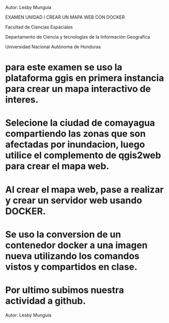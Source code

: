 
Autor: Lesby Munguia

EXAMEN UNIDAD I
CREAR UN MAPA WEB CON DOCKER

Facultad de Ciencias Espaciales

Departamento de Ciencia y tecnologías de la Información Geografica
 
Universidad Nacional Autónoma de Honduras



# para este examen se uso la plataforma ggis en primera instancia para crear un mapa interactivo de interes.
# Selecione la ciudad de comayagua compartiendo las zonas que son afectadas por inundacion, luego utilice el complemento de qgis2web para crear el mapa web.
# Al crear el mapa web, pase a realizar y crear un servidor web usando DOCKER.
# Se uso la conversion de un contenedor docker a una imagen nueva utilizando los comandos vistos y compartidos en clase.
# Por ultimo subimos nuestra actividad a github.
Autor: Lesby Munguia
